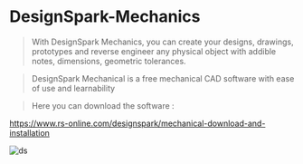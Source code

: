 # DesignSpark-Mechanics

>With DesignSpark Mechanics, you can create your designs, drawings, 
>prototypes and reverse engineer any physical object with addible notes, dimensions, geometric tolerances.

            

>DesignSpark Mechanical is a free mechanical CAD software with ease of use and learnability

>Here you can download the software : 

https://www.rs-online.com/designspark/mechanical-download-and-installation

![ds](https://cloud.githubusercontent.com/assets/24646925/24878549/4790a9c2-1e3c-11e7-9799-923d99029027.jpg)

